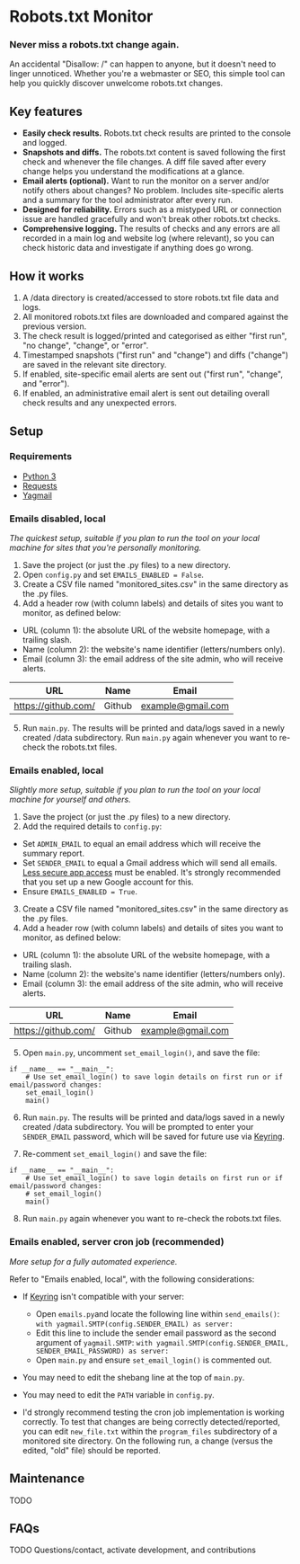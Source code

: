 # Robots.txt Monitor
### Never miss a robots.txt change again.
An accidental "Disallow: /" can happen to anyone, but it doesn't need to linger unnoticed.
Whether you're a webmaster or SEO, this simple tool can help you quickly discover unwelcome robots.txt changes.

## Key features
- **Easily check results.** Robots.txt check results are printed to the console and logged.
- **Snapshots and diffs.** The robots.txt content is saved following the first check and whenever the file changes. A diff file saved after every change helps you understand the modifications at a glance. 
- **Email alerts (optional).** Want to run the monitor on a server and/or notify others about changes? No problem. Includes site-specific alerts and a summary for the tool administrator after every run. 
- **Designed for reliability.** Errors such as a mistyped URL or connection issue are handled gracefully and won't break other robots.txt checks.
- **Comprehensive logging.** The results of checks and any errors are all recorded in a main log and website log (where relevant), so you can check historic data and investigate if anything does go wrong.

## How it works
1. A /data directory is created/accessed to store robots.txt file data and logs.
2. All monitored robots.txt files are downloaded and compared against the previous version.
3. The check result is logged/printed and categorised as either "first run", "no change", "change", or "error".
4. Timestamped snapshots ("first run" and "change") and diffs ("change") are saved in the relevant site directory.
5. If enabled, site-specific email alerts are sent out ("first run", "change", and "error").
6. If enabled, an administrative email alert is sent out detailing overall check results and any unexpected errors.


## Setup

### Requirements
- [Python 3](https://www.python.org/downloads/)
- [Requests](https://pypi.org/project/requests/)
- [Yagmail](https://pypi.org/project/yagmail/)

### Emails disabled, local
*The quickest setup, suitable if you plan to run the tool on your local machine for sites that you're personally monitoring.*
1. Save the project (or just the .py files) to a new directory.
2. Open `config.py` and set `EMAILS_ENABLED = False`.
3. Create a CSV file named "monitored_sites.csv" in the same directory as the .py files.
4. Add a header row (with column labels) and details of sites you want to monitor, as defined below:
- URL (column 1): the absolute URL of the website homepage, with a trailing slash.
- Name (column 2): the website's name identifier (letters/numbers only).
- Email (column 3): the email address of the site admin, who will receive alerts.

URL | Name | Email
----|------|-----
https://github.com/ | Github | example@gmail.com

5. Run `main.py`. The results will be printed and data/logs saved in a newly created /data subdirectory. Run `main.py` again whenever you want to re-check the robots.txt files.

### Emails enabled, local
*Slightly more setup, suitable if you plan to run the tool on your local machine for yourself and others.*
1. Save the project (or just the .py files) to a new directory.
2. Add the required details to `config.py`:
- Set `ADMIN_EMAIL` to equal an email address which will receive the summary report.
- Set `SENDER_EMAIL` to equal a Gmail address which will send all emails. [Less secure app access](https://support.google.com/accounts/answer/6010255) must be enabled. It's strongly recommended that you set up a new Google account for this. 
- Ensure `EMAILS_ENABLED = True`.
3. Create a CSV file named "monitored_sites.csv" in the same directory as the .py files.
4. Add a header row (with column labels) and details of sites you want to monitor, as defined below:
- URL (column 1): the absolute URL of the website homepage, with a trailing slash.
- Name (column 2): the website's name identifier (letters/numbers only).
- Email (column 3): the email address of the site admin, who will receive alerts.

URL | Name | Email
----|------|-----
https://github.com/ | Github | example@gmail.com

5. Open `main.py`, uncomment `set_email_login()`, and save the file:
```
if __name__ == "__main__":
    # Use set_email_login() to save login details on first run or if email/password changes:
    set_email_login()
    main()
```

6. Run `main.py`. The results will be printed and data/logs saved in a newly created /data subdirectory. You will be prompted to enter your `SENDER_EMAIL` password, which will be saved for future use via [Keyring](https://pypi.org/project/keyring/).
   
7. Re-comment `set_email_login()` and save the file:
```
if __name__ == "__main__":
    # Use set_email_login() to save login details on first run or if email/password changes:
    # set_email_login()
    main()
```

8. Run `main.py` again whenever you want to re-check the robots.txt files.

### Emails enabled, server cron job (recommended)
*More setup for a fully automated experience.*

Refer to "Emails enabled, local", with the following considerations:
- If [Keyring](https://pypi.org/project/keyring/) isn't compatible with your server: 
    - Open `emails.py`and locate the following line within `send_emails()`: `with yagmail.SMTP(config.SENDER_EMAIL) as server:`
    - Edit this line to include the sender email password as the second argument of `yagmail.SMTP`: `with yagmail.SMTP(config.SENDER_EMAIL, SENDER_EMAIL_PASSWORD) as server:`
    - Open `main.py` and ensure `set_email_login()` is commented out.
    
- You may need to edit the shebang line at the top of `main.py`.
- You may need to edit the `PATH` variable in `config.py`.
- I'd strongly recommend testing the cron job implementation is working correctly. To test that changes are being correctly detected/reported, you can edit `new_file.txt` within the `program_files` subdirectory of a monitored site directory. On the following run, a change (versus the edited, "old" file) should be reported.


## Maintenance
TODO

## FAQs
TODO
Questions/contact, activate development, and contributions
